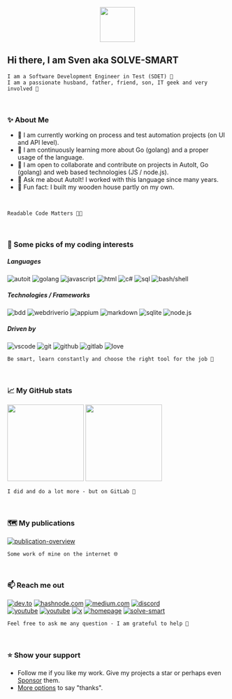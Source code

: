<p align="center">
    <img src="https://github.com/sven-seyfert/sven-seyfert/blob/main/assets/icons/favicon.ico" width="80" />
</p>

## Hi there, I am Sven aka SOLVE-SMART

    I am a Software Development Engineer in Test (SDET) 🧪
    I am a passionate husband, father, friend, son, IT geek and very involved 💚

<br>

### ✨ About Me

- 🔭 I am currently working on process and test automation projects (on UI and API level).<br>
- 🌱 I am continuously learning more about Go (golang) and a proper usage of the language.<br>
- 👯 I am open to collaborate and contribute on projects in AutoIt, Go (golang) and web based technologies (JS / node.js).<br>
- 💬 Ask me about AutoIt! I worked with this language since many years.<br>
- 👾 Fun fact: I built my wooden house partly on my own.<br>

<br>

    Readable Code Matters 👨‍💻

<br>

### 🔮 Some picks of my coding interests

##### Languages

![autoit](https://img.shields.io/badge/AutoIt-lightskyblue?style=flat&labelColor=black&logo=autoit&logoColor=lightskyblue)
![golang](https://img.shields.io/badge/Go-07D9CA?style=flat&labelColor=black&logo=go&logoColor=07D9CA)
![javascript](https://img.shields.io/badge/Javascript-F0DB4F?style=flat&labelColor=black&logo=javascript&logoColor=F0DB4F)
![html](https://img.shields.io/badge/HTML%2FCSS-E34F26?style=flat&labelColor=black&logo=html5&logoColor=E34F26)
![c#](https://img.shields.io/badge/C%23-512BD4?style=flat&labelColor=black&logo=.net&logoColor=512BD4)
![sql](https://img.shields.io/badge/SQL-1572B6?style=flat&labelColor=black&logo=sqlite&logoColor=1572B6)
![bash/shell](https://img.shields.io/badge/Bash/Shell-008080?style=flat&labelColor=black&logo=linux&logoColor=008080)


##### Technologies / Frameworks

![bdd](https://img.shields.io/badge/Cucumber-23D96C?style=flat&labelColor=black&logo=cucumber&logoColor=23D96C)
![webdriverio](https://img.shields.io/badge/WebdriverIO-EA5906?style=flat&labelColor=black&logo=webdriverio&logoColor=EA5906)
![appium](https://img.shields.io/badge/Appium-EE376D?style=flat&labelColor=black&logo=appium&logoColor=EE376D)
![markdown](https://img.shields.io/badge/Markdown-F7F4ED?style=flat&labelColor=black&logo=markdown&logoColor=F7F4ED)
![sqlite](https://img.shields.io/badge/SQLite-1572B6?style=flat&labelColor=black&logo=sqlite&logoColor=1572B6)
![node.js](https://img.shields.io/badge/node.js-689d6a?style=flat&labelColor=black&logo=node.js&logoColor=689d6a)

##### Driven by

![vscode](https://img.shields.io/badge/VSCode-23A8F2?style=flat&labelColor=black&logo=ntfy&logoColor=23A8F2)
![git](https://img.shields.io/badge/Git-F05032?style=flat&labelColor=black&logo=git&logoColor=F05032)
![github](https://img.shields.io/badge/GitHub-682C88?style=flat&labelColor=black&logo=github&logoColor=682C88)
![gitlab](https://img.shields.io/badge/GitLab-F4680E?style=flat&labelColor=black&logo=github&logoColor=F4680E)
![love](https://img.shields.io/badge/Love-CC2A36?style=flat&labelColor=black&logo=undertale&logoColor=CC2A36)

    Be smart, learn constantly and choose the right tool for the job 🦄

<br>

### 📈 My GitHub stats

<img height="175px" src="https://github-readme-stats-one-bice.vercel.app/api?username=sven-seyfert&cache_seconds=21600&card_width=407&count_private=true&disable_animations=true&include_all_commits=true&role=OWNER,ORGANIZATION_MEMBER,COLLABORATOR&show_icons=true&theme=ayu-mirage">
<img height="175px" src="https://github-readme-stats-one-bice.vercel.app/api/top-langs/?username=sven-seyfert&card_width=400exclude_repo=Au3BrowserTabScroll,Au3GotoDefinition,Au3RenameEx,baileo-stundenplan,Livestream-Au3MonitorDim&langs_count=10&layout=compact&theme=ayu-mirage">

<br>

    I did and do a lot more - but on GitLab 🦊

<br>

### 🗺 My publications

<!-- [![publication-overview](https://github.com/user-attachments/assets/961a0783-b289-43c4-b931-d7f7a674ee62)](https://sven-seyfert.github.io/publication-overview/) -->
[![publication-overview](https://github.com/user-attachments/assets/d9d191ba-d0fe-4f03-8fd6-0c6424e08d54)](https://sven-seyfert.github.io/publication-overview/)

    Some work of mine on the internet 🌐

<br>

### 📫 Reach me out

[![dev.to](https://img.shields.io/badge/dev.to-777777?style=flat&labelColor=black&logo=devdotto&logoColor=777777)](https://dev.to/solvesmart)
[![hashnode.com](https://img.shields.io/badge/hashnode.com-2962FF?style=flat&labelColor=black&logo=hashnode&logoColor=2962FF)](https://hashnode.com/@solvesmart)
[![medium.com](https://img.shields.io/badge/medium.com-F7F4ED?style=flat&labelColor=black&logo=medium&logoColor=F7F4ED)](https://medium.com/@solvesmart)
[![discord](https://img.shields.io/badge/discord-6569B0?style=flat&labelColor=black&logo=discord&logoColor=6569B0)](https://discord.gg/5DWTpZK3QN)<br>
[![youtube](https://img.shields.io/badge/solve--smart-D94D4A?style=flat&labelColor=black&logo=youtube&logoColor=D94D4A)](https://www.youtube.com/@solvesmart)
[![youtube](https://img.shields.io/badge/sven--au3--go-3D80B6?style=flat&labelColor=black&logo=youtube&logoColor=3D80B6)](https://www.youtube.com/@svenau3go)
[![x](https://img.shields.io/badge/sven__seyfert-1DA1F2?style=flat&labelColor=black&logo=x&logoColor=1DA1F2)](https://x.com/sven_seyfert)
[![homepage](https://img.shields.io/badge/sven--seyfert.de-648293?style=flat&labelColor=black&logo=HTML5&logoColor=648293)](https://sven-seyfert.de)
[![solve-smart](https://img.shields.io/badge/solve--smart.de-F0DB4F?style=flat&labelColor=black&logo=docsify&logoColor=F0DB4F)]()

    Feel free to ask me any question - I am grateful to help 🤝

<br>

### ⭐ Show your support


- Follow me if you like my work. Give my projects a star or perhaps even [Sponsor](https://github.com/sven-seyfert/autoit-webdriver-boilerplate) them.
- [More options](https://sven-seyfert.de/thanks/) to say "thanks".
